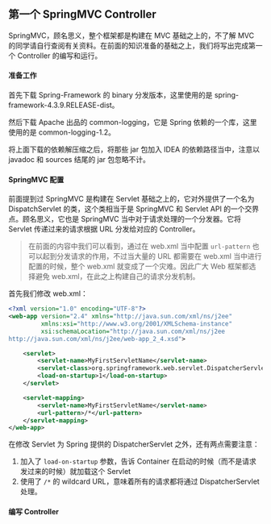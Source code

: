 ## 第一个 SpringMVC Controller

SpringMVC，顾名思义，整个框架都是构建在 MVC 基础之上的，不了解 MVC 的同学请自行查阅有关资料。在前面的知识准备的基础之上，我们将写出完成第一个 Controller 的编写和运行。

#### 准备工作

首先下载 Spring-Framework 的 binary 分发版本，这里使用的是 spring-framework-4.3.9.RELEASE-dist。

然后下载 Apache 出品的 common-logging，它是 Spring 依赖的一个库，这里使用的是 common-logging-1.2。

将上面下载的依赖解压缩之后，将那些 jar 包加入 IDEA 的依赖路径当中，注意以 javadoc 和 sources 结尾的 jar 包忽略不计。

#### SpringMVC 配置

前面提到过 SpringMVC 是构建在 Servlet 基础之上的，它对外提供了一个名为 DispatchServlet 的类，这个类相当于是 SpringMVC 和 Servlet API 的一个交界点。顾名思义，它也是 SpringMVC 当中对于请求处理的一个分发器。它将 Servlet 传递过来的请求根据 URL 分发给对应的 Controller。

>在前面的内容中我们可以看到，通过在 web.xml 当中配置 `url-pattern` 也可以起到分发请求的作用，不过当大量的 URL 都需要在 web.xml 当中进行配置的时候，整个 web.xml 就变成了一个灾难。因此广大 Web 框架都选择避免 web.xml，在此之上构建自己的请求分发机制。

首先我们修改 web.xml：

```xml
<?xml version="1.0" encoding="UTF-8"?>
<web-app version="2.4" xmlns="http://java.sun.com/xml/ns/j2ee"
         xmlns:xsi="http://www.w3.org/2001/XMLSchema-instance"
         xsi:schemaLocation="http://java.sun.com/xml/ns/j2ee
http://java.sun.com/xml/ns/j2ee/web-app_2_4.xsd">

    <servlet>
        <servlet-name>MyFirstServletName</servlet-name>
        <servlet-class>org.springframework.web.servlet.DispatcherServlet</servlet-class>
        <load-on-startup>1</load-on-startup>
    </servlet>

    <servlet-mapping>
        <servlet-name>MyFirstServletName</servlet-name>
        <url-pattern>/*</url-pattern>
    </servlet-mapping>
</web-app>
```

在修改 Servlet 为 Spring 提供的 DispatcherServlet 之外，还有两点需要注意：

1. 加入了 `load-on-startup` 参数，告诉 Container 在启动的时候（而不是请求发过来的时候）就加载这个 Servlet
2. 使用了 `/*` 的 wildcard URL，意味着所有的请求都将通过 DispatcherServlet 处理。

#### 编写 Controller